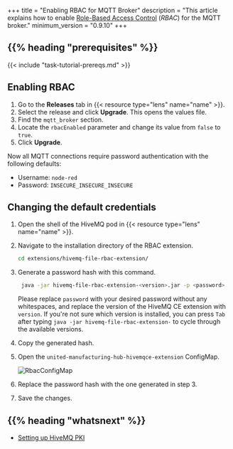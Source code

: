 +++
title =  "Enabling RBAC for MQTT Broker"
description = "This article explains how to enable [Role-Based Access Control](https://en.wikipedia.org/wiki/Role-based_access_control) (_RBAC_) for the MQTT broker."
minimum_version = "0.9.10"
+++

## {{% heading "prerequisites" %}}

{{< include "task-tutorial-prereqs.md" >}}

<!-- steps -->
## Enabling RBAC

1. Go to the **Releases** tab in {{< resource type="lens" name="name" >}}.
2. Select the release and click **Upgrade**. This opens the values file.
3. Find the `mqtt_broker` section.
4. Locate the `rbacEnabled` parameter and change its value from `false` to `true`.
5. Click **Upgrade**.


Now all MQTT connections require password authentication with the following defaults:

- Username: `node-red`
- Password: `INSECURE_INSECURE_INSECURE`


## Changing the default credentials

1. Open the shell of the HiveMQ pod in {{< resource type="lens" name="name" >}}.
2. Navigate to the installation directory of the RBAC extension.

   ```bash
   cd extensions/hivemq-file-rbac-extension/
   ```

3. Generate a password hash with this command.

   ```bash
    java -jar hivemq-file-rbac-extension-<version>.jar -p <password>
    ```

    Please replace `password` with your desired password without any whitespaces, and replace the version of the HiveMQ CE extension with `version`.
    If you're not sure which version is installed, you can press `Tab` after typing `java -jar hivemq-file-rbac-extension-` to cycle through the available versions.

4. Copy the generated hash.
5. Open the `united-manufacturing-hub-hivemqce-extension` ConfigMap.

   ![RbacConfigMap](/images/production-guide/security/hivemq-rbac/rbac-configmap.png)

6. Replace the password hash with the one generated in step 3.
7. Save the changes.

<!-- Optional section; add links to information related to this topic. -->
## {{% heading "whatsnext" %}}

- [Setting up HiveMQ PKI](/docs/production-guide/security/hivemq-pki/)
